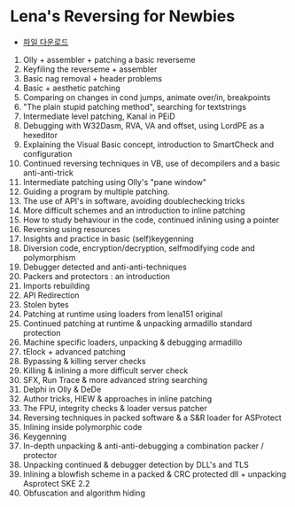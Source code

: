 # Lena's Reversing for Newbies

- [파일 다운로드](https://tuts4you.com/e107_plugins/download/download.php?view.2876)

1. Olly + assembler + patching a basic reverseme 
2. Keyfiling the reverseme + assembler 
3. Basic nag removal + header problems  
4. Basic + aesthetic patching 
5. Comparing on changes in cond jumps, animate over/in, breakpoints 
6. "The plain stupid patching method", searching for textstrings 
7. Intermediate level patching, Kanal in PEiD  
8. Debugging with W32Dasm, RVA, VA and offset, using LordPE as a hexeditor 
9. Explaining the Visual Basic concept, introduction to SmartCheck and configuration 
10. Continued reversing techniques in VB, use of decompilers and a basic anti-anti-trick 
11. Intermediate patching using Olly's "pane window" 
12. Guiding a program by multiple patching.  
13. The use of API's in software, avoiding doublechecking tricks 
14. More difficult schemes and an introduction to inline patching 
15. How to study behaviour in the code, continued inlining using a pointer 
16. Reversing using resources 
17. Insights and practice in basic (self)keygenning 
18. Diversion code, encryption/decryption, selfmodifying code and polymorphism 
19. Debugger detected and anti-anti-techniques 
20. Packers and protectors : an introduction 
21. Imports rebuilding 
22. API Redirection 
23. Stolen bytes 
24. Patching at runtime using loaders from lena151 original 
25. Continued patching at runtime & unpacking armadillo standard protection 
26. Machine specific loaders, unpacking & debugging armadillo 
27. tElock + advanced patching 
28. Bypassing & killing server checks 
29. Killing & inlining a more difficult server check 
30. SFX, Run Trace & more advanced string searching 
31. Delphi in Olly & DeDe 
32. Author tricks, HIEW & approaches in inline patching 
33. The FPU, integrity checks & loader versus patcher 
34. Reversing techniques in packed software & a S&R loader for ASProtect 
35. Inlining inside polymorphic code 
36. Keygenning 
37. In-depth unpacking & anti-anti-debugging a combination packer / protector 
38. Unpacking continued & debugger detection by DLL's and TLS 
39. Inlining a blowfish scheme in a packed & CRC protected dll + unpacking Asprotect SKE 2.2 
40. Obfuscation and algorithm hiding